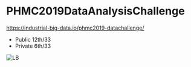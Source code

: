 # PHMC2019DataAnalysisChallenge
https://industrial-big-data.io/phmc2019-datachallenge/

- Public  12th/33
- Private 6th/33

![LB](https://user-images.githubusercontent.com/5372054/57753868-2aaeb280-7728-11e9-8ff7-c0153ed972f9.PNG)
